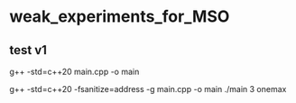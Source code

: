 # weak_experiments_for_MSO

## test v1

g++ -std=c++20 main.cpp -o main

g++ -std=c++20 -fsanitize=address -g main.cpp -o main
./main 3 onemax